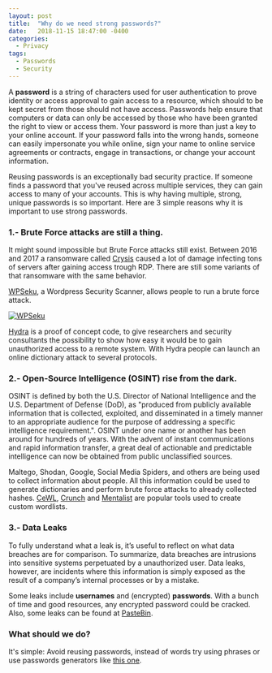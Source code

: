 ```yaml
---
layout: post
title:  "Why do we need strong passwords?"
date:   2018-11-15 18:47:00 -0400
categories:
  - Privacy
tags:
  - Passwords
  - Security
---
```


A **password** is a string of characters used for user authentication to prove identity or access approval to gain access to a resource, which should to be kept secret from those should not have access. Passwords help ensure that computers or data can only be accessed by those who have been granted the right to view or access them. Your password is more than just a key to your online account. If your password falls into the wrong hands, someone can easily impersonate you while online, sign your name to online service agreements or contracts, engage in transactions, or change your account information.

Reusing passwords is an exceptionally bad security practice. If someone finds a password that you've reused across multiple services, they can gain access to many of your accounts. This is why having multiple, strong, unique passwords is so important. Here are 3 simple reasons why it is important to use strong passwords.

### 1.- Brute Force attacks are still a thing. ###

It might sound impossible but Brute Force attacks still exist. Between 2016 and 2017 a ransomware called [Crysis](https://blog.trendmicro.com/trendlabs-security-intelligence/brute-force-rdp-attacks-plant-crysis-ransomware/) caused a lot of damage infecting tons of servers after gaining access trough RDP. There are still some variants of that ransomware with the same behavior.

[WPSeku](https://github.com/m4ll0k/WPSeku), a Wordpress Security Scanner, allows people to run a brute force attack.

[![WPSeku](https://raw.githubusercontent.com/m4ll0k/WPSeku/master/screen/main.png)](https://github.com/m4ll0k/WPSeku "WPSeku")

[Hydra](https://github.com/vanhauser-thc/thc-hydra) is a proof of concept code, to give researchers and security consultants the possibility to show how easy it would be to gain unauthorized access to a remote system. With Hydra people can launch an online dictionary attack to several protocols.

### 2.- Open-Source Intelligence (OSINT) rise from the dark. ###

OSINT is defined by both the U.S. Director of National Intelligence and the U.S. Department of Defense (DoD), as "produced from publicly available information that is collected, exploited, and disseminated in a timely manner to an appropriate audience for the purpose of addressing a specific intelligence requirement.". OSINT under one name or another has been around for hundreds of years. With the advent of instant communications and rapid information transfer, a great deal of actionable and predictable intelligence can now be obtained from public unclassified sources.

Maltego, Shodan, Google, Social Media Spiders, and others are being used to collect information about people. All this information could be used to generate dictionaries and perform brute force attacks to already collected hashes. [CeWL](https://digi.ninja/projects/cewl.php), [Crunch](https://sourceforge.net/projects/crunch-wordlist/) and [Mentalist](https://github.com/sc0tfree/mentalist) are popular tools used to create custom wordlists.

### 3.- Data Leaks ###

To fully understand what a leak is, it’s useful to reflect on what data breaches are for comparison. To summarize, data breaches are intrusions into sensitive systems perpetuated by a unauthorized user. Data leaks, however, are incidents where this information is simply exposed as the result of a company’s internal processes or by a mistake.

Some leaks include **usernames** and (encrypted) **passwords**. With a bunch of time and good resources, any encrypted password could be cracked. Also, some leaks can be found at [PasteBin](https://pastebin.com/).

### What should we do? ###

It's simple: Avoid reusing passwords, instead of words try using phrases or use passwords generators like [this one](https://davidtavarez.github.io/tools/2018/09/26/creating-stronger-passwords.html).